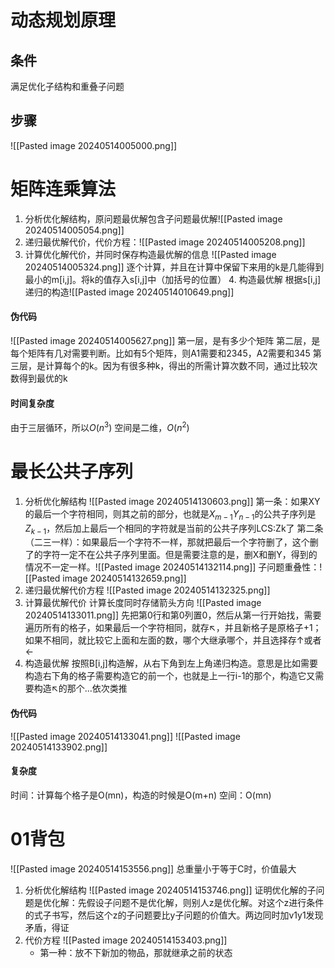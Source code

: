 # 动态规划原理
## 条件
满足优化子结构和重叠子问题
## 步骤
![[Pasted image 20240514005000.png]]
# 矩阵连乘算法
1. 分析优化解结构，原问题最优解包含子问题最优解![[Pasted image 20240514005054.png]]
2. 递归最优解代价，代价方程：![[Pasted image 20240514005208.png]]
3. 计算优化解代价，并同时保存构造最优解的信息
   ![[Pasted image 20240514005324.png]]
   逐个计算，并且在计算中保留下来用的k是几能得到最小的m[i,j]。将k的值存入s[i,j]中（加括号的位置）
   4. 构造最优解
      根据s[i,j]递归的构造![[Pasted image 20240514010649.png]]
      
      
#### 伪代码
![[Pasted image 20240514005627.png]]
第一层，是有多少个矩阵
第二层，是每个矩阵有几对需要判断。比如有5个矩阵，则A1需要和2345，A2需要和345
第三层，是计算每个的k。因为有很多种k，得出的所需计算次数不同，通过比较次数得到最优的k
#### 时间复杂度
由于三层循环，所以$O(n^3)$
空间是二维，$O(n^2)$
# 最长公共子序列
1. 分析优化解结构
   ![[Pasted image 20240514130603.png]]
   第一条：如果XY的最后一个字符相同，则其之前的部分，也就是$X_{m-1}Y_{n-1}$的公共子序列是$Z_{k-1}$，然后加上最后一个相同的字符就是当前的公共子序列LCS:Zk了
   第二条（二三一样）：如果最后一个字符不一样，那就把最后一个字符删了，这个删了的字符一定不在公共子序列里面。但是需要注意的是，删X和删Y，得到的情况不一定一样。![[Pasted image 20240514132114.png]]
   子问题重叠性：![[Pasted image 20240514132659.png]]
1. 递归最优解代价方程
   ![[Pasted image 20240514132325.png]]
3. 计算最优解代价
   计算长度同时存储箭头方向
   ![[Pasted image 20240514133011.png]]
   先把第0行和第0列置0，然后从第一行开始找，需要遍历所有的格子，如果最后一个字符相同，就存↖︎，并且新格子是原格子+1；如果不相同，就比较它上面和左面的数，哪个大继承哪个，并且选择存↑或者←
4. 构造最优解
   按照B[i,j]构造解，从右下角到左上角递归构造。意思是比如需要构造右下角的格子需要构造它的前一个，也就是上一行i-1的那个，构造它又需要构造↖︎的那个...依次类推
#### 伪代码
![[Pasted image 20240514133041.png]]
   ![[Pasted image 20240514133902.png]]
#### 复杂度
时间：计算每个格子是O(mn)，构造的时候是O(m+n)
空间：O(mn)
# 01背包
![[Pasted image 20240514153556.png]]
总重量小于等于C时，价值最大
1. 分析优化解结构
   ![[Pasted image 20240514153746.png]]
   证明优化解的子问题是优化解：先假设子问题不是优化解，则别人z是优化解。对这个z进行条件的式子书写，然后这个z的子问题要比y子问题的价值大。两边同时加v1y1发现矛盾，得证
2. 代价方程
   ![[Pasted image 20240514153403.png]]
   * 第一种：放不下新加的物品，那就继承之前的状态
     


